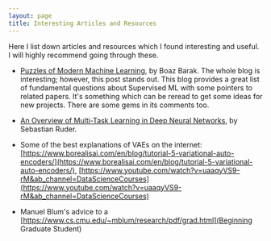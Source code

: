 ```yaml
---
layout: page
title: Interesting Articles and Resources
---
```


Here I list down articles and resources which I found interesting and useful. I will highly recommend going through these.

- [Puzzles of Modern Machine Learning](https://windowsontheory.org/2019/11/15/puzzles-of-modern-machine-learning/), by Boaz Barak. The whole blog is interesting; however, this post stands out. This blog provides a great list of fundamental questions about Supervised ML with some pointers to related papers. It's something which can be reread to get some ideas for new projects. There are some gems in its comments too.

- [An Overview of Multi-Task Learning in Deep Neural Networks](https://ruder.io/multi-task/), by Sebastian Ruder. 

- Some of the best explanations of VAEs on the internet: [https://www.borealisai.com/en/blog/tutorial-5-variational-auto-encoders/](https://www.borealisai.com/en/blog/tutorial-5-variational-auto-encoders/), [https://www.youtube.com/watch?v=uaaqyVS9-rM&ab_channel=DataScienceCourses](https://www.youtube.com/watch?v=uaaqyVS9-rM&ab_channel=DataScienceCourses)

- Manuel Blum's advice to a [https://www.cs.cmu.edu/~mblum/research/pdf/grad.html](Beginning Graduate Student)